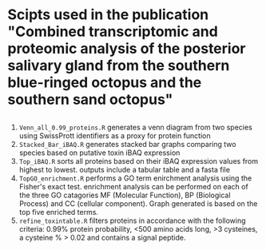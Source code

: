 # Scipts used in the publication "Combined transcriptomic and proteomic analysis of the posterior salivary gland from the southern blue-ringed octopus and the southern sand octopus"

##
1. `Venn_all_0.99_proteins.R` generates a venn diagram from two species using SwissPrott identifiers as a proxy for protein function  
2. `Stacked_Bar_iBAQ.R` generates stacked bar graphs comparing two species based on putative toxin iBAQ expression
3. `Top_iBAQ.R` sorts all proteins based on their iBAQ expression values from highest to lowest. outputs include a tabular table and a fasta file
4. `TopGO_enrichment.R` performs a GO term enirchment analysis using the Fisher's exact test. enrichment analysis can be performed on each of the three GO catagories MF (Molecular Function), BP (Biological Process) and CC (cellular component). Graph generated is based on the top five enriched terms.
5. `refine_toxintable.R` filters proteins in accordance with the following criteria: 0.99% protein probability, <500 amino acids long, >3 cysteines, a cysteine % > 0.02 and contains a signal peptide. 
